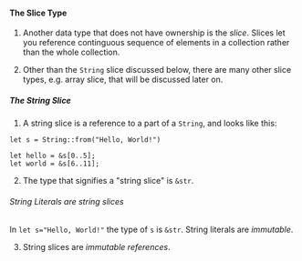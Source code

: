 #### The Slice Type
1. Another data type that does not have ownership is the *slice*. Slices let you reference continguous sequence of elements in a collection rather than the whole collection.

2. Other than the `String` slice discussed below, there are many other slice types, e.g. array slice, that will be discussed later on.


##### The String Slice
1. A string slice is a reference to a part of a `String`, and looks like this:
```
let s = String::from("Hello, World!")

let hello = &s[0..5];
let world = &s[6..11];
```
2. The type that signifies a "string slice" is `&str`.

###### String Literals are string slices
In `let s="Hello, World!"` the type of `s` is `&str`.
String literals are *immutable*.

3. String slices are *immutable references*.



